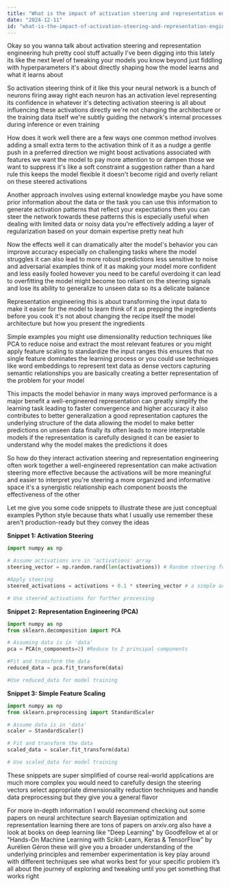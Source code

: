 ```yaml
---
title: "What is the impact of activation steering and representation engineering on model behavior?"
date: "2024-12-11"
id: "what-is-the-impact-of-activation-steering-and-representation-engineering-on-model-behavior"
---
```


Okay so you wanna talk about activation steering and representation engineering huh  pretty cool stuff actually  I've been digging into this lately its like the next level of tweaking your models you know beyond just fiddling with hyperparameters  it's about directly shaping how the model learns and what it learns about

So activation steering  think of it like this  your neural network is a bunch of neurons firing away right  each neuron has an activation level representing its confidence in whatever it's detecting  activation steering is all about influencing these activations directly  we're not changing the architecture or the training data itself  we're subtly guiding the network's internal processes during inference or even training

How does it work  well there are a few ways  one common method involves adding a small extra term to the activation  think of it as a nudge  a gentle push in a preferred direction  we might boost activations associated with features we want the model to pay more attention to  or dampen those we want to suppress  it's like a soft constraint  a suggestion rather than a hard rule  this keeps the model flexible it doesn't become rigid and overly reliant on these steered activations

Another approach involves using external knowledge  maybe you have some prior information about the data or the task  you can use this information to generate activation patterns that reflect your expectations  then you can steer the network towards these patterns  this is especially useful when dealing with limited data or noisy data  you're effectively adding a layer of regularization based on your domain expertise  pretty neat huh

Now the effects  well it can dramatically alter the model's behavior  you can improve accuracy especially on challenging tasks where the model struggles  it can also lead to more robust predictions  less sensitive to noise and adversarial examples  think of it as making your model more confident and less easily fooled  however you need to be careful  overdoing it can lead to overfitting  the model might become too reliant on the steering signals and lose its ability to generalize to unseen data  so its a delicate balance

Representation engineering  this is about transforming the input data  to make it easier for the model to learn  think of it as prepping the ingredients before you cook  it's not about changing the recipe itself the model architecture  but how you present the ingredients

Simple examples  you might use dimensionality reduction techniques like PCA to reduce noise and extract the most relevant features  or you might apply feature scaling to standardize the input ranges  this ensures that no single feature dominates the learning process  or you could use techniques like word embeddings to represent text data as dense vectors capturing semantic relationships  you are basically creating a better representation of the problem for your model

This impacts the model behavior in many ways  improved performance is a major benefit  a well-engineered representation can greatly simplify the learning task leading to faster convergence and higher accuracy  it also contributes to better generalization  a good representation captures the underlying structure of the data allowing the model to make better predictions on unseen data  finally its often leads to more interpretable models  if the representation is carefully designed  it can be easier to understand why the model makes the predictions it does

So how do they interact  activation steering and representation engineering often work together  a well-engineered representation can make activation steering more effective  because the activations will be more meaningful and easier to interpret  you're steering a more organized and informative space  it's a synergistic relationship  each component boosts the effectiveness of the other

Let me give you some code snippets to illustrate  these are just conceptual examples Python style because thats what I usually use  remember these aren't production-ready but they convey the ideas

**Snippet 1:  Activation Steering**

```python
import numpy as np

# Assume activations are in 'activations' array
steering_vector = np.random.rand(len(activations)) # Random steering for now  replace with something smart

#Apply steering
steered_activations = activations + 0.1 * steering_vector # a simple additive steering

# Use steered_activations for further processing
```

**Snippet 2: Representation Engineering (PCA)**

```python
import numpy as np
from sklearn.decomposition import PCA

# Assuming data is in 'data'
pca = PCA(n_components=2) #Reduce to 2 principal components

#Fit and transform the data
reduced_data = pca.fit_transform(data)

#Use reduced_data for model training
```

**Snippet 3: Simple Feature Scaling**

```python
import numpy as np
from sklearn.preprocessing import StandardScaler

# Assume data is in 'data'
scaler = StandardScaler()

# Fit and transform the data
scaled_data = scaler.fit_transform(data)

# Use scaled_data for model training
```

These snippets are super simplified  of course  real-world applications are much more complex  you would need to carefully design the steering vectors  select appropriate dimensionality reduction techniques and handle data preprocessing  but they give you a general flavor

For more in-depth information  I would recommend checking out some papers on neural architecture search  Bayesian optimization  and representation learning  there are tons of papers on arxiv.org  also have a look at books on deep learning like  "Deep Learning" by Goodfellow et al or "Hands-On Machine Learning with Scikit-Learn, Keras & TensorFlow" by Aurélien Géron  these will give you a broader understanding of the underlying principles  and remember  experimentation is key  play around with different techniques see what works best for your specific problem  it’s all about the journey of exploring and tweaking until you get something that works  right

